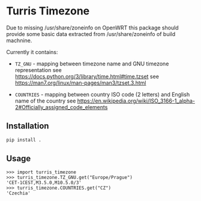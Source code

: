# Turris Timezone

Due to missing /usr/share/zoneinfo on OpenWRT this package should provide some
basic data extracted from /usr/share/zoneinfo of build machnine.

Currently it contains:

* `TZ_GNU` - mapping between timezone name and GNU timezone representation
	see https://docs.python.org/3/library/time.html#time.tzset
	see https://man7.org/linux/man-pages/man3/tzset.3.html

* `COUNTRIES` - mapping between country ISO code (2 letters) and English name of the country
	see https://en.wikipedia.org/wiki/ISO_3166-1_alpha-2#Officially_assigned_code_elements

## Installation

```bash
pip install .
```

## Usage
```
>>> import turris_timezone
>>> turris_timezone.TZ_GNU.get("Europe/Prague")
'CET-1CEST,M3.5.0,M10.5.0/3'
>>> turris_timezone.COUNTRIES.get("CZ")
'Czechia'
```
